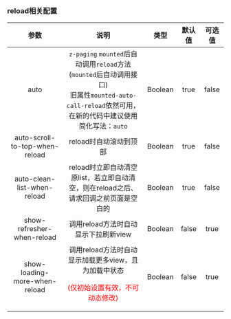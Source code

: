 ### reload相关配置

|              参数              |                             说明                             |  类型   | 默认值 | 可选值 |
| :----------------------------: | :----------------------------------------------------------: | :-----: | :----: | :----: |
|              auto              | `z-paging` `mounted`后自动调用`reload`方法(`mounted`后自动调用接口)<br>旧属性`mounted-auto-call-reload`依然可用，在新的代码中建议使用简化写法：`auto` | Boolean |  true  | false  |
| auto-scroll-to-top-when-reload |                    reload时自动滚动到顶部                    | Boolean |  true  | false  |
|  auto-clean-list-when-reload   | reload时立即自动清空原list，若立即自动清空，则在reload之后、请求回调之前页面是空白的 | Boolean |  true  | false  |
|   show-refresher-when-reload   |             调用reload方法时自动显示下拉刷新view             | Boolean | false  |  true  |
| show-loading-more-when-reload  | 调用reload方法时自动显示加载更多view，且为加载中状态<p style="color:red;">(仅初始设置有效，不可动态修改)</p> | Boolean | false  |  true  |
